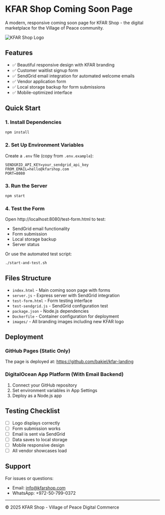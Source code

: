 # KFAR Shop Coming Soon Page

A modern, responsive coming soon page for KFAR Shop - the digital marketplace for the Village of Peace community.

![KFAR Shop Logo](images/logos/kfar_logo_main.png)

## Features
- ✅ Beautiful responsive design with KFAR branding
- ✅ Customer waitlist signup form
- ✅ SendGrid email integration for automated welcome emails
- ✅ Vendor application form
- ✅ Local storage backup for form submissions
- ✅ Mobile-optimized interface

## Quick Start

### 1. Install Dependencies
```bash
npm install
```

### 2. Set Up Environment Variables
Create a `.env` file (copy from `.env.example`):
```env
SENDGRID_API_KEY=your_sendgrid_api_key
FROM_EMAIL=hello@kfarshop.com
PORT=8080
```

### 3. Run the Server
```bash
npm start
```

### 4. Test the Form
Open http://localhost:8080/test-form.html to test:
- SendGrid email functionality
- Form submission
- Local storage backup
- Server status

Or use the automated test script:
```bash
./start-and-test.sh
```

## Files Structure
- `index.html` - Main coming soon page with forms
- `server.js` - Express server with SendGrid integration
- `test-form.html` - Form testing interface
- `test-sendgrid.js` - SendGrid configuration test
- `package.json` - Node.js dependencies
- `Dockerfile` - Container configuration for deployment
- `images/` - All branding images including new KFAR logo

## Deployment

### GitHub Pages (Static Only)
The page is deployed at: https://github.com/bakiel/kfar-landing

### DigitalOcean App Platform (With Email Backend)
1. Connect your GitHub repository
2. Set environment variables in App Settings
3. Deploy as a Node.js app

## Testing Checklist
- [ ] Logo displays correctly
- [ ] Form submission works
- [ ] Email is sent via SendGrid
- [ ] Data saves to local storage
- [ ] Mobile responsive design
- [ ] All vendor showcases load

## Support
For issues or questions:
- Email: info@kfarshop.com
- WhatsApp: +972-50-799-0372

---
© 2025 KFAR Shop - Village of Peace Digital Commerce